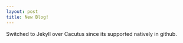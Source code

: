 ```yaml
---
layout: post
title: New Blog!
---
```

Switched to Jekyll over Cacutus since its supported natively in github.
